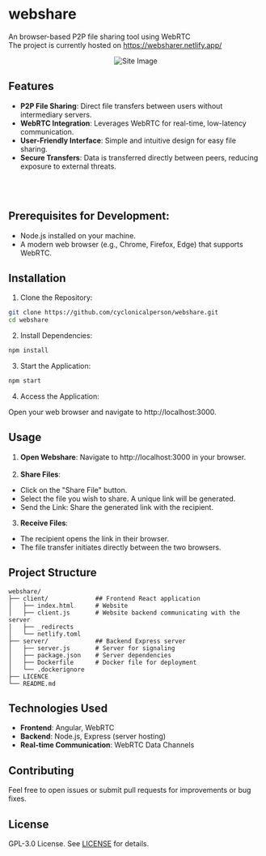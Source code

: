 # webshare
An browser-based P2P file sharing tool using WebRTC<br>
The project is currently hosted on https://websharer.netlify.app/
<p align="center">
  <img src="https://github.com/user-attachments/assets/ad489639-e889-4343-b714-654ee81b3b9" alt="Site Image">
</p>

## Features

- **P2P File Sharing**: Direct file transfers between users without intermediary servers.
- **WebRTC Integration**: Leverages WebRTC for real-time, low-latency communication.
- **User-Friendly Interface**: Simple and intuitive design for easy file sharing.
- **Secure Transfers**: Data is transferred directly between peers, reducing exposure to external threats.

<br><br>

## Prerequisites for Development:
- Node.js installed on your machine.
- A modern web browser (e.g., Chrome, Firefox, Edge) that supports WebRTC.

## Installation

1. Clone the Repository:

```bash
git clone https://github.com/cyclonicalperson/webshare.git
cd webshare
```

2. Install Dependencies:

```bash
npm install
```

3. Start the Application:

```bash
npm start
```

4. Access the Application:

  Open your web browser and navigate to http://localhost:3000.

## Usage

1. **Open Webshare**: Navigate to http://localhost:3000 in your browser.<br><br>
2. **Share Files**:
  - Click on the "Share File" button.<br>
  - Select the file you wish to share. A unique link will be generated.<br>
  - Send the Link: Share the generated link with the recipient.<br>
3. **Receive Files**:
  - The recipient opens the link in their browser.<br>
  - The file transfer initiates directly between the two browsers.<br>

## Project Structure

```
webshare/
├── client/             ## Frontend React application
│   ├── index.html      # Website
│   ├── client.js       # Website backend communicating with the server
│   ├── _redirects
│   └── netlify.toml
├── server/             ## Backend Express server
│   ├── server.js       # Server for signaling
│   ├── package.json    # Server dependencies
│   ├── Dockerfile      # Docker file for deployment
│   └── .dockerignore
├── LICENCE
└── README.md
```

## Technologies Used

- **Frontend**: Angular, WebRTC
- **Backend**: Node.js, Express (server hosting)
- **Real-time Communication**: WebRTC Data Channels

## Contributing

Feel free to open issues or submit pull requests for improvements or bug fixes.

## License

GPL-3.0 License. See [LICENSE](LICENSE) for details.
